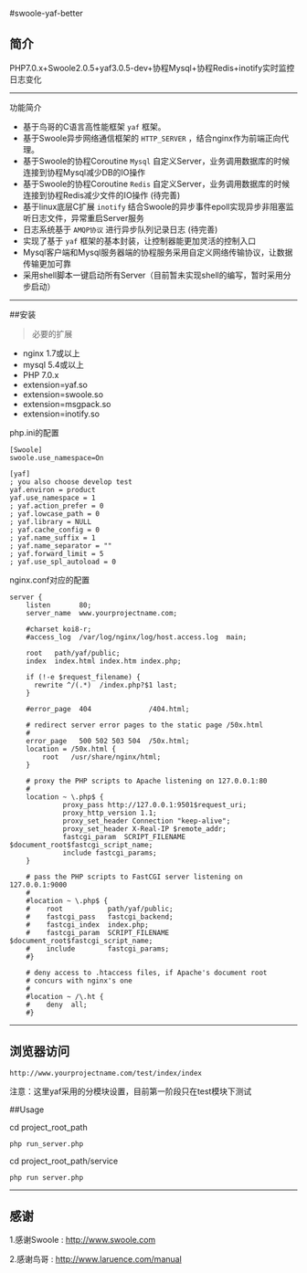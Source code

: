 #swoole-yaf-better

## 简介

PHP7.0.x+Swoole2.0.5+yaf3.0.5-dev+协程Mysql+协程Redis+inotify实时监控日志变化


----------

功能简介

 - 基于鸟哥的C语言高性能框架 `yaf` 框架。
 - 基于Swoole异步网络通信框架的 `HTTP_SERVER` ，结合nginx作为前端正向代理。
 - 基于Swoole的协程Coroutine `Mysql` 自定义Server，业务调用数据库的时候连接到协程Mysql减少DB的IO操作
 - 基于Swoole的协程Coroutine `Redis` 自定义Server，业务调用数据库的时候连接到协程Redis减少文件的IO操作 (待完善)
 - 基于linux底层C扩展 `inotify` 结合Swoole的异步事件epoll实现异步非阻塞监听日志文件，异常重启Server服务
 - 日志系统基于 `AMQP协议` 进行异步队列记录日志 (待完善)
 - 实现了基于 `yaf` 框架的基本封装，让控制器能更加灵活的控制入口
 - Mysql客户端和Mysql服务器端的协程服务采用自定义网络传输协议，让数据传输更加可靠
 - 采用shell脚本一键启动所有Server（目前暂未实现shell的编写，暂时采用分步启动）
 
----------

##安装

> 必要的扩展

 
 - nginx 1.7或以上
 - mysql 5.4或以上
 - PHP 7.0.x
 - extension=yaf.so
 - extension=swoole.so
 - extension=msgpack.so
 - extension=inotify.so

php.ini的配置

    [Swoole]
    swoole.use_namespace=On

    [yaf]
    ; you also choose develop test
    yaf.environ = product
    yaf.use_namespace = 1
    ; yaf.action_prefer = 0
    ; yaf.lowcase_path = 0
    ; yaf.library = NULL
    ; yaf.cache_config = 0
    ; yaf.name_suffix = 1
    ; yaf.name_separator = ""
    ; yaf.forward_limit = 5
    ; yaf.use_spl_autoload = 0

nginx.conf对应的配置
```nginx
server {
    listen       80;
    server_name  www.yourprojectname.com;

    #charset koi8-r;
    #access_log  /var/log/nginx/log/host.access.log  main;

    root   path/yaf/public;
    index  index.html index.htm index.php;

    if (!-e $request_filename) {
      rewrite ^/(.*)  /index.php?$1 last;
    }

    #error_page  404              /404.html;

    # redirect server error pages to the static page /50x.html
    #
    error_page   500 502 503 504  /50x.html;
    location = /50x.html {
        root   /usr/share/nginx/html;
    }

    # proxy the PHP scripts to Apache listening on 127.0.0.1:80
    #
    location ~ \.php$ {
             proxy_pass http://127.0.0.1:9501$request_uri;
             proxy_http_version 1.1;
             proxy_set_header Connection "keep-alive";
             proxy_set_header X-Real-IP $remote_addr;
             fastcgi_param  SCRIPT_FILENAME  $document_root$fastcgi_script_name;
             include fastcgi_params;
    }

    # pass the PHP scripts to FastCGI server listening on 127.0.0.1:9000
    #
    #location ~ \.php$ {
    #    root           path/yaf/public;
    #    fastcgi_pass   fastcgi_backend;
    #    fastcgi_index  index.php;
    #    fastcgi_param  SCRIPT_FILENAME  $document_root$fastcgi_script_name;
    #    include        fastcgi_params;
    #}

    # deny access to .htaccess files, if Apache's document root
    # concurs with nginx's one
    #
    #location ~ /\.ht {
    #    deny  all;
    #}

```                                                           


----------

##  浏览器访问

`http://www.yourprojectname.com/test/index/index`

注意：这里yaf采用的分模块设置，目前第一阶段只在test模块下测试


##Usage

cd project_root_path

`php run_server.php`

cd project_root_path/service

`php run server.php`


----------
## 感谢

1.感谢Swoole : http://www.swoole.com

2.感谢鸟哥 : http://www.laruence.com/manual

